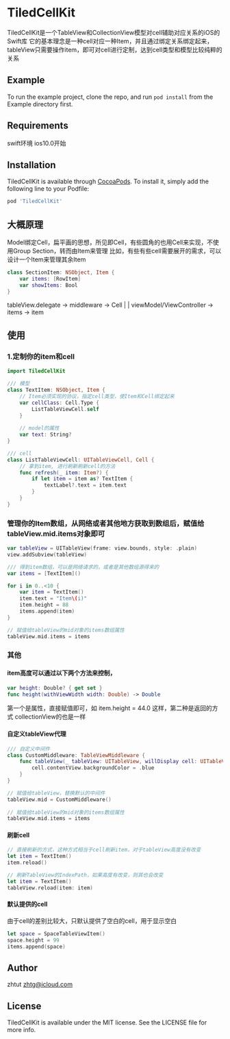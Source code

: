 # TiledCellKit

TiledCellKit是一个TableView和CollectionView模型对cell辅助对应关系的iOS的Swift库
它的基本理念是一种cell对应一种Item，并且通过绑定关系绑定起来，tableView只需要操作item，即可对cell进行定制，达到cell类型和模型比较纯粹的关系

## Example

To run the example project, clone the repo, and run `pod install` from the Example directory first.

## Requirements

swift环境 ios10.0开始

## Installation

TiledCellKit is available through [CocoaPods](https://cocoapods.org). To install
it, simply add the following line to your Podfile:

```ruby
pod 'TiledCellKit'
```
## 大概原理
Model绑定Cell，扁平画的思想，所见即Cell，有些圆角的也用Cell来实现，不使用Group Section，转而由Item来管理
比如，有些有些cell需要展开的需求，可以设计一个Item来管理其余Item

```swift
class SectionItem: NSObject, Item {
    var items: [RowItem]
    var showItems: Bool
}
```

tableView.delegate -> middleware -> Cell
                                      |
                                      |
viewModel/ViewController -> items -> item

## 使用

### 1.定制你的item和cell

```swift
import TiledCellKit

/// 模型
class TextItem: NSObject, Item {
    // Item必须实现的协议，指定cell类型，使Item和Cell绑定起来
    var cellClass: Cell.Type {
        ListTableViewCell.self
    }
    
    // model的属性
    var text: String?
}

/// cell
class ListTableViewCell: UITableViewCell, Cell {
    // 拿到item, 进行刷新刷新cell的方法
    func refresh(_ item: Item?) {
        if let item = item as? TextItem {
            textLabel?.text = item.text
        }
    }
}
```

### 管理你的Item数组，从网络或者其他地方获取到数组后，赋值给tableView.mid.items对象即可

```swift
var tableView = UITableView(frame: view.bounds, style: .plain)
view.addSubview(tableView)

/// 得到item数组，可以是网络请求的，或者是其他数组源得来的
var items = [TextItem]()

for i in 0..<10 {
    var item = TextItem()
    item.text = "Item\(i)"
    item.height = 88
    items.append(item)
}

// 赋值给tableView的mid对象的items数组属性
tableView.mid.items = items
```

### 其他

#### item高度可以通过以下两个方法来控制，

```swift
var height: Double? { get set }
func height(withViewWidth width: Double) -> Double
```

第一个是属性，直接赋值即可，如 item.height = 44.0 这样，第二种是返回的方式
collectionView的也是一样

#### 自定义tableView代理

```swift
/// 自定义中间件
class CustomMiddleware: TableViewMiddleware {
    func tableView(_ tableView: UITableView, willDisplay cell: UITableViewCell, forRowAt indexPath: IndexPath) {
        cell.contentView.backgroundColor = .blue
    }
}

// 赋值给tableView，替换默认的中间件
tableView.mid = CustomMiddleware()
    
// 赋值给tableView的mid对象的items数组属性
tableView.mid.items = items
```

#### 刷新cell
```swift
// 直接刷新的方式，这种方式相当于cell刷新item，对于tableView高度没有改变
let item = TextItem()
item.reload()
```

```swift
// 刷新TableView的IndexPath，如果高度有改变，则其也会改变
let item = TextItem()
tableView.reload(item: item)
```

#### 默认提供的cell
由于cell的差别比较大，只默认提供了空白的cell，用于显示空白
```swift
let space = SpaceTableViewItem()
space.height = 99
items.append(space)
```


## Author

zhtut zhtg@icloud.com

## License

TiledCellKit is available under the MIT license. See the LICENSE file for more info.
